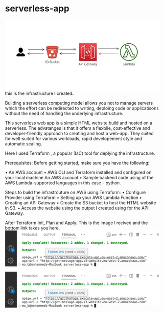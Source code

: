 # serverless-app

![Alt text](image.png) 
this is the infrastructure I created..



Building a serverless computing model allows you not to manage servers which the effort can be redirected to writing, deploing code or applicatisons without the need of handling the underlying infrastructure.

This serverless web app is a simple HTML website build and hosted on a serverless. The advatanges is that it offers a flexbile, cost-effective and developer-friendly approach to creating and host a web-app. They suited for well-suited for various workloads, rapid developement ctyle and automatic scaling.

Here I used  Terraform , a popular (IaC) tool for deplying the infrastructure.


Prerequisites:
Before getting started, make sure you have the following:

• An AWS account
• AWS CLI  and Terraform installed and configured on your local machine 
An AWS account
• Sample backend code using of the AWS Lambda-supported languages in this case - python.


Steps to build the infrastrcuture on AWS using Terraform:
• Configure Provider using Terraform
• Setting up your AWS Lambda Function
• Creating an API Gateway
• Create the S3 bucket to host the HTML website in S3.
• Access the website using the output I created using for the API Gateway.



After Terraform Init, Plan and Apply. This is the image I recived and the bottom link takes you here.
![Alt text](image-1.png)


![Alt text](image-2.png)